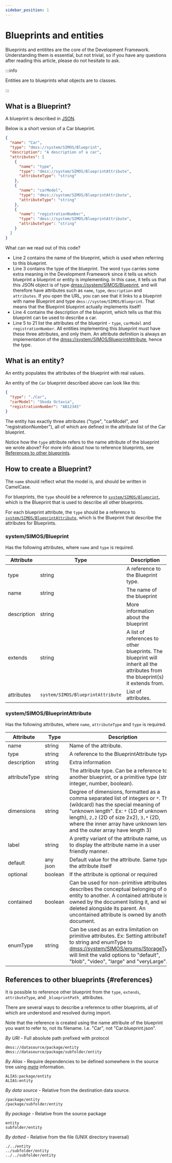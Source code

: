 ```yaml
---
sidebar_position: 1
---
```


# Blueprints and entities

Blueprints and entitites are the core of the Development Framework. Understanding them is essential, but not trivial, so if you have any questions after reading this article, please do not hesitate to ask.

:::info

Entities are to blueprints what objects are to classes.

:::

## What is a Blueprint?

A blueprint is described in [JSON](https://www.json.org/json-en.html).

Below is a short version of a Car blueprint.

```json showLineNumbers title="Car.blueprint.json"
{
  "name": "Car",
  "type": "dmss://system/SIMOS/Blueprint",
  "description": "A description of a car",
  "attributes": [
    {
      "name": "type",
      "type": "dmss://system/SIMOS/BlueprintAttribute",
      "attributeType": "string"
    },
    {
      "name": "carModel",
      "type": "dmss://system/SIMOS/BlueprintAttribute",
      "attributeType": "string"
    },
    {
      "name": "registrationNumber",
      "type": "dmss://system/SIMOS/BlueprintAttribute",
      "attributeType": "string"
    }
  ]
}
```

What can we read out of this code?

- Line 2 contains the name of the blueprint, which is used when referring to this blueprint.
- Line 3 contains the type of the blueprint. The word `type` carries some extra meaning in the Development Framework since it tells us which blueprint a blueprint or entity is implementing. In this case, it tells us that this JSON object is of type [dmss://system/SIMOS/Blueprint][Blueprint], and will therefore have attributes such as `name`, `type`, `description` and `attributes`. If you open the URL, you can see that it links to a blueprint with name Blueprint and type `dmss://system/SIMOS/Blueprint`. That means that the Blueprint blueprint actually implements itself!
- Line 4 contains the description of the blueprint, which tells us that this blueprint can be used to describe a car.
- Line 5 to 21 list the attributes of the blueprint - `type`, `carModel` and `registrationNumber`. All entities implementing this blueprint must have these three attributes, and only them. An attribute definition is always an implementation of the [dmss://system/SIMOS/BlueprintAttribute][BlueprintAttribute], hence the type.

## What is an entity?

An entity populates the attributes of the blueprint with real values.

An entity of the `Car` blueprint described above can look like this:

```json showLineNumbers title="car.entity.json"
{
  "type": "./Car",
  "carModel": "Skoda Octavia",
  "registrationNumber": "AB12345"
}
```

The entity has exactly three attributes ("type", "carModel", and "registrationNumber"), all of which are defined in the attribute list of the Car blueprint.

Notice how the `type` attribute refers to the name attribute of the blueprint we wrote above? For more info about how to reference blueprints, see [References to other blueprints](#references).

## How to create a Blueprint?

The `name` should reflect what the model is, and should be written in CamelCase.

For blueprints, the `type` should be a reference to [`system/SIMOS/Blueprint`][Blueprint], which is the Blueprint that is used to describe all other blueprints.

For each blueprint attribute, the `type` should be a reference to [`system/SIMOS/BlueprintAttribute`][BlueprintAttribute], which is the Blueprint that describe the attributes for Blueprints.

### system/SIMOS/Blueprint

Has the following attributes, where `name` and `type` is required.

| Attribute   | Type                              | Description                                                                                                                    |
| ----------- | --------------------------------- | ------------------------------------------------------------------------------------------------------------------------------ |
| type        | string                            | A reference to the Blueprint type.                                                                                             |
| name        | string                            | The name of the blueprint                                                                                                      |
| description | string                            | More information about the blueprint                                                                                           |
| extends     | string                            | A list of references to other blueprints. The blueprint will inherit all the attributes from the blueprint(s) it extends from. |
| attributes  | `system/SIMOS/BlueprintAttribute` | List of attributes.                                                                                                            |

### system/SIMOS/BlueprintAttribute

Has the following attributes, where `name`, `attributeType` and `type` is required.

| Attribute     | Type     | Description                                                                                                                                                                                                                                                                                   |
| ------------- | -------- | --------------------------------------------------------------------------------------------------------------------------------------------------------------------------------------------------------------------------------------------------------------------------------------------- |
| name          | string   | Name of the attribute.                                                                                                                                                                                                                                                                        |
| type          | string   | A reference to the BlueprintAttribute type.                                                                                                                                                                                                                                                   |
| description   | string   | Extra information                                                                                                                                                                                                                                                                             |
| attributeType | string   | The attribute type. Can be a reference to another blueprint, or a primitive type (string, integer, number, boolean).                                                                                                                                                                          |
| dimensions    | string   | Degree of dimensions, formatted as a comma separated list of integers or `*`. The `*` (wildcard) has the special meaning of "unknown length". Ex: `*` (1D of unknown length), `2,2` (2D of size 2x2), `3,*` (2D, where the inner array have unknown length and the outer array have length 3) |
| label         | string   | A pretty variant of the attribute name, used to display the attribute name in a user friendly manner.                                                                                                                                                                                         |
| default       | any json | Default value for the attribute. Same type as the attribute itself                                                                                                                                                                                                                            |
| optional      | boolean  | If the attribute is optional or required                                                                                                                                                                                                                                                      |
| contained     | boolean  | Can be used for non-primitive attributes to describes the conceptual belonging of one entity to another. A contained attribute is owned by the document listing it, and will be deleted alongside its parent. An uncontained attribute is owned by another document.                          |
| enumType      | string   | Can be used as an extra limitation on primitive attributes. Ex: Setting attributeType to string and enumType to [dmss://system/SIMOS/enums/StorageTypes][StorageTypes] will limit the valid options to "default", "blob", "video", "large" and "veryLarge".                                   |

## References to other blueprints {#references}

It is possible to reference other blueprint from the `type`, `extends`, `attributeType`, and `_blueprintPath_` attributes.

There are several ways to describe a reference to other blueprints, all of which are understood and resolved during import.

Note that the reference is created using the name attribute of the blueprint you want to refer to, not its filename. I.e. "Car", not "Car.blueprint.json".

_By URI_ - Full absolute path prefixed with protocol

```
dmss://datasource/package/entity
dmss://datasource/package/subfolder/entity
```

_By Alias_ - Require dependencies to be defined somewhere in the source tree using [_meta_](./../concepts/meta.md) information.

```
ALIAS:package/entity
ALIAS:entity
```

_By data source_ - Relative from the destination data source.

```
/package/entity
/package/subfolder/entity
```

_By package_ - Relative from the source package

```
entity
subfolder/entity
```

_By dotted_ - Relative from the file (UNIX directory traversal)

```
./../entity
../subfolder/entity
../../subfolder/entity
```

[Blueprint]: https://github.com/equinor/data-modelling-storage-service/blob/master/src/home/system/SIMOS/Blueprint.json
[BlueprintAttribute]: https://github.com/equinor/data-modelling-storage-service/blob/master/src/home/system/SIMOS/BlueprintAttribute.json
[StorageTypes]: https://github.com/equinor/data-modelling-storage-service/blob/master/src/home/system/SIMOS/enums/StorageTypes.json
